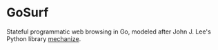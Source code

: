 GoSurf
======
Stateful programmatic web browsing in Go, modeled after John J. Lee's Python library [mechanize](https://github.com/jjlee/mechanize).
